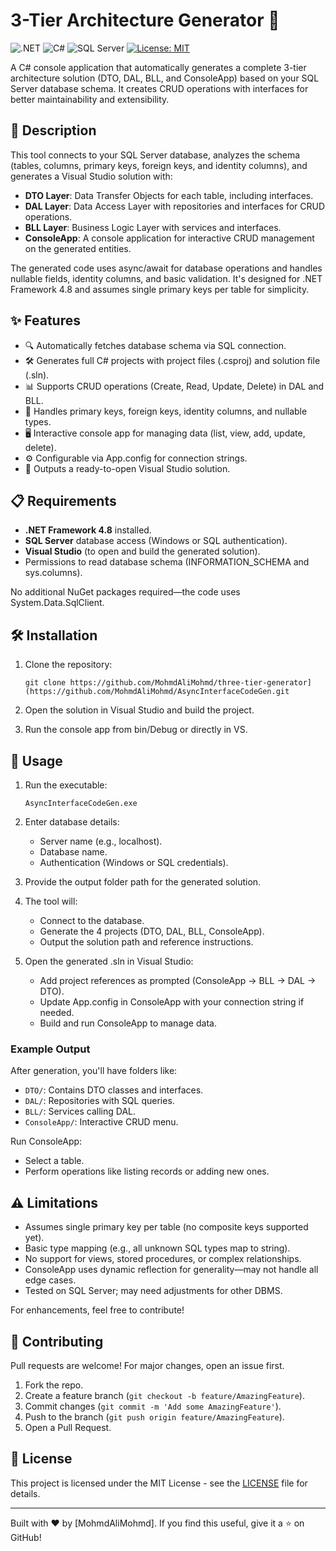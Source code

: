 # 3-Tier Architecture Generator 🚀

![.NET](https://img.shields.io/badge/.NET-Framework%204.8-blueviolet) ![C#](https://img.shields.io/badge/C%23-11.0-blue) ![SQL Server](https://img.shields.io/badge/Database-SQL%20Server-green) [![License: MIT](https://img.shields.io/badge/License-MIT-yellow.svg)](https://opensource.org/licenses/MIT)

A C# console application that automatically generates a complete 3-tier architecture solution (DTO, DAL, BLL, and ConsoleApp) based on your SQL Server database schema. It creates CRUD operations with interfaces for better maintainability and extensibility.

## 📝 Description

This tool connects to your SQL Server database, analyzes the schema (tables, columns, primary keys, foreign keys, and identity columns), and generates a Visual Studio solution with:

- **DTO Layer**: Data Transfer Objects for each table, including interfaces.
- **DAL Layer**: Data Access Layer with repositories and interfaces for CRUD operations.
- **BLL Layer**: Business Logic Layer with services and interfaces.
- **ConsoleApp**: A console application for interactive CRUD management on the generated entities.

The generated code uses async/await for database operations and handles nullable fields, identity columns, and basic validation. It's designed for .NET Framework 4.8 and assumes single primary keys per table for simplicity.

## ✨ Features

- 🔍 Automatically fetches database schema via SQL connection.
- 🛠 Generates full C# projects with project files (.csproj) and solution file (.sln).
- 📊 Supports CRUD operations (Create, Read, Update, Delete) in DAL and BLL.
- 🔑 Handles primary keys, foreign keys, identity columns, and nullable types.
- 🖥 Interactive console app for managing data (list, view, add, update, delete).
- ⚙️ Configurable via App.config for connection strings.
- 📁 Outputs a ready-to-open Visual Studio solution.

## 📋 Requirements

- **.NET Framework 4.8** installed.
- **SQL Server** database access (Windows or SQL authentication).
- **Visual Studio** (to open and build the generated solution).
- Permissions to read database schema (INFORMATION_SCHEMA and sys.columns).

No additional NuGet packages required—the code uses System.Data.SqlClient.

## 🛠 Installation

1. Clone the repository:
   ```
   git clone https://github.com/MohmdAliMohmd/three-tier-generator](https://github.com/MohmdAliMohmd/AsyncInterfaceCodeGen.git
   ```

2. Open the solution in Visual Studio and build the project.

3. Run the console app from bin/Debug or directly in VS.

## 🔧 Usage

1. Run the executable:
   ```
   AsyncInterfaceCodeGen.exe
   ```

2. Enter database details:
   - Server name (e.g., localhost).
   - Database name.
   - Authentication (Windows or SQL credentials).

3. Provide the output folder path for the generated solution.

4. The tool will:
   - Connect to the database.
   - Generate the 4 projects (DTO, DAL, BLL, ConsoleApp).
   - Output the solution path and reference instructions.

5. Open the generated .sln in Visual Studio:
   - Add project references as prompted (ConsoleApp → BLL → DAL → DTO).
   - Update App.config in ConsoleApp with your connection string if needed.
   - Build and run ConsoleApp to manage data.

### Example Output

After generation, you'll have folders like:
- `DTO/`: Contains DTO classes and interfaces.
- `DAL/`: Repositories with SQL queries.
- `BLL/`: Services calling DAL.
- `ConsoleApp/`: Interactive CRUD menu.

Run ConsoleApp:
- Select a table.
- Perform operations like listing records or adding new ones.

## ⚠️ Limitations

- Assumes single primary key per table (no composite keys supported yet).
- Basic type mapping (e.g., all unknown SQL types map to string).
- No support for views, stored procedures, or complex relationships.
- ConsoleApp uses dynamic reflection for generality—may not handle all edge cases.
- Tested on SQL Server; may need adjustments for other DBMS.

For enhancements, feel free to contribute!

## 🤝 Contributing

Pull requests are welcome! For major changes, open an issue first.

1. Fork the repo.
2. Create a feature branch (`git checkout -b feature/AmazingFeature`).
3. Commit changes (`git commit -m 'Add some AmazingFeature'`).
4. Push to the branch (`git push origin feature/AmazingFeature`).
5. Open a Pull Request.

## 📄 License

This project is licensed under the MIT License - see the [LICENSE](LICENSE) file for details.

---

Built with ❤️ by [MohmdAliMohmd]. If you find this useful, give it a ⭐ on GitHub!
